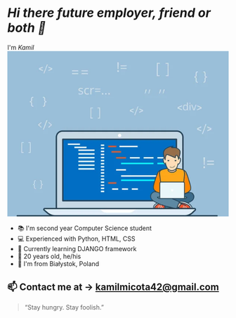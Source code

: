 # _Hi there future employer, friend or both 👋_ 
I'm _Kamil_ 
![](image/banner.png)
 - 📚 I'm second year Computer Science student
 - :computer: Experienced with Python, HTML, CSS
 - 🌱 Currently learning DJANGO framework
 - :boy: 20 years old, he/his
 - :city_sunrise: I'm from Białystok, Poland
## :mailbox: Contact me at -> kamilmicota42@gmail.com
> “Stay hungry. Stay foolish.”
> 
<!--
**KamilMicota42/KamilMicota42** is a ✨ _special_ ✨ repository because its `README.md` (this file) appears on your GitHub profile.

Here are some ideas to get you started:

- 🔭 I’m currently working on ...
- 🌱 I’m currently learning ...
- 👯 I’m looking to collaborate on ...
- 🤔 I’m looking for help with ...
- 💬 Ask me about ...
- 📫 How to reach me: ...
- 😄 Pronouns: ...
- ⚡ Fun fact: ...
-->
